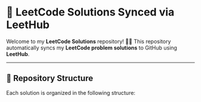 # 🚀 LeetCode Solutions Synced via LeetHub

Welcome to my **LeetCode Solutions** repository! 👨‍💻 This repository automatically syncs my **LeetCode problem solutions** to GitHub using **LeetHub**.

---

## 📂 Repository Structure

Each solution is organized in the following structure:


